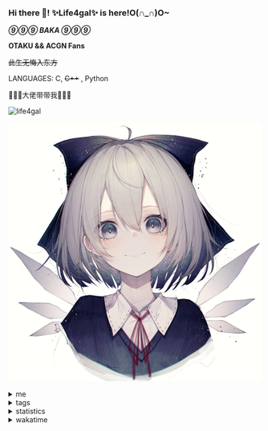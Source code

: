 ### Hi there 👋! ✨Life4gal✨ is here!O(∩_∩)O~

_**⑨⑨⑨ BAKA ⑨⑨⑨**_

**OTAKU && ACGN Fans**

~~此生无悔入东方~~

LANGUAGES: C,  ~~C++~~ , Python

🙏🙏🙏大佬带带我🙏🙏🙏

<p align="left"> <img src="https://komarev.com/ghpvc/?username=life4gal&label=Profile%20views&color=0e75b6&style=flat" alt="life4gal" /> </p>
<p align="center"> <img src="./80278148_p0_master1200.jpg" alt="life4gal" /> </p>

<details>
  <summary>me</summary>
  <p>
Social anxiety disorder (SAD), also known as social phobia, is an anxiety 
disorder characterized by sentiments of fear and anxiety in social situations, 
causing considerable distress and impaired ability to function in at least 
some aspects of daily life. These fears can be triggered by perceived or
actual scrutiny from others. Individuals with social anxiety disorder fear 
negative evaluation from other people.
  </p>
  <p>
Dissociative identity disorder (DID), previously known as multiple personality 
disorder (MPD), is a mental  disorder characterized by the maintenance of at 
least two distinct and relatively enduring personality  states. The disorder 
is accompanied by memory gaps beyond what would be explained by ordinary forgetfulness.
  </p>
~~It’s just written here, I don’t have these symptoms yet!~~ :)

Maybe I just need some confidence?
</details>

<details>
  <summary>tags</summary>
<img src="https://forthebadge.com/images/badges/ages-18.svg"/> 
<img src="https://forthebadge.com/images/badges/built-by-developers.svg"/> 
<img src="https://forthebadge.com/images/badges/ctrl-c-ctrl-v.svg"/> 
<img src="https://forthebadge.com/images/badges/fixed-bugs.svg"/> 
<img src="https://forthebadge.com/images/badges/fo-real.svg"/>
<img src="https://forthebadge.com/images/badges/for-you.svg"/> 
<img src="https://forthebadge.com/images/badges/its-not-a-lie-if-you-believe-it.svg"/> 
<img src="https://forthebadge.com/images/badges/powered-by-black-magic.svg"/> 
<img src="https://forthebadge.com/images/badges/made-with-c-plus-plus.svg"/> 
<img src="https://forthebadge.com/images/badges/made-with-markdown.svg"/> 
<img src="https://forthebadge.com/images/badges/made-with-python.svg"/>
<img src="https://forthebadge.com/images/badges/makes-people-smile.svg"/> 
<img src="https://forthebadge.com/images/badges/not-a-bug-a-feature.svg"/> 
<img src="https://forthebadge.com/images/badges/works-on-my-machine.svg"/> 
<img src="https://forthebadge.com/images/badges/you-didnt-ask-for-this.svg"/>
</details>

<details>
  <summary>statistics</summary>
  <img src="https://github-readme-stats.life4gal.vercel.app/api/wakatime?username=Life4gal&show_icons=true&theme=synthwave&cache_seconds=1800"/>
  <img src="https://github-readme-stats.life4gal.vercel.app/api/top-langs/?username=Life4gal&hide=html&show_icons=true&theme=synthwave&cache_seconds=1800"/>
  <img src="https://github-readme-stats.life4gal.vercel.app/api?username=Life4gal&show_icons=true&theme=synthwave&cache_seconds=1800"/>
</details>

<details>
  <summary>wakatime</summary>
<img src="https://wakatime.com/share/@Life4gal/86c21846-f841-4004-aed1-e1165eb797d6.svg?sanitize=true"/>
<img src="https://wakatime.com/share/@Life4gal/404666b2-d1ff-4388-94e0-a1935d341f14.svg?sanitize=true"/>
<img src="https://wakatime.com/share/@Life4gal/972212ce-6084-4d98-a326-1997606ddf37.svg?sanitize=true"/>
<img src="https://wakatime.com/share/@Life4gal/7ae4ead0-e1fd-412a-afcb-da977a5ae5e9.svg?sanitize=true"/>
</details>
